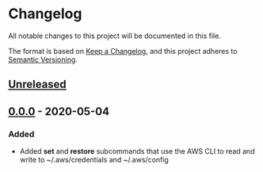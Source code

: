 # Changelog
All notable changes to this project will be documented in this file.

The format is based on [Keep a Changelog](https://keepachangelog.com/en/1.0.0/),
and this project adheres to [Semantic Versioning](https://semver.org/spec/v2.0.0.html).

## [Unreleased]

<!-- 
## [0.0.2] - 2020-05-04
### Changed 
-->

## [0.0.0] - 2020-05-04
### Added
- Added **set** and **restore** subcommands that use the AWS CLI to read and write to ~/.aws/credentials and ~/.aws/config

[Unreleased]: https://github.com/joeykilpatrick/mfaws/compare/v0.0.0...HEAD
<!-- [0.0.2]: https://github.com/joeykilpatrick/mfaws/compare/v0.0.0...v0.0.2 -->
[0.0.0]: https://github.com/joeykilpatrick/mfaws/releases/tag/v0.0.0

